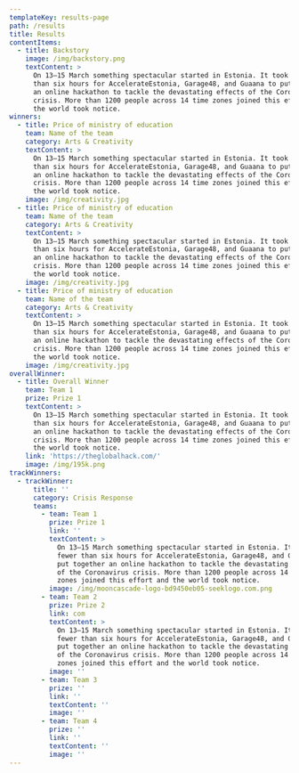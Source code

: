 ```yaml
---
templateKey: results-page
path: /results
title: Results
contentItems:
  - title: Backstory
    image: /img/backstory.png
    textContent: >
      On 13–15 March something spectacular started in Estonia. It took fewer
      than six hours for AccelerateEstonia, Garage48, and Guaana to put together
      an online hackathon to tackle the devastating effects of the Coronavirus
      crisis. More than 1200 people across 14 time zones joined this effort and
      the world took notice.
winners:
  - title: Price of ministry of education
    team: Name of the team
    category: Arts & Creativity
    textContent: >
      On 13–15 March something spectacular started in Estonia. It took fewer
      than six hours for AccelerateEstonia, Garage48, and Guaana to put together
      an online hackathon to tackle the devastating effects of the Coronavirus
      crisis. More than 1200 people across 14 time zones joined this effort and
      the world took notice.
    image: /img/creativity.jpg
  - title: Price of ministry of education
    team: Name of the team
    category: Arts & Creativity
    textContent: >
      On 13–15 March something spectacular started in Estonia. It took fewer
      than six hours for AccelerateEstonia, Garage48, and Guaana to put together
      an online hackathon to tackle the devastating effects of the Coronavirus
      crisis. More than 1200 people across 14 time zones joined this effort and
      the world took notice.
    image: /img/creativity.jpg
  - title: Price of ministry of education
    team: Name of the team
    category: Arts & Creativity
    textContent: >
      On 13–15 March something spectacular started in Estonia. It took fewer
      than six hours for AccelerateEstonia, Garage48, and Guaana to put together
      an online hackathon to tackle the devastating effects of the Coronavirus
      crisis. More than 1200 people across 14 time zones joined this effort and
      the world took notice.
    image: /img/creativity.jpg
overallWinner:
  - title: Overall Winner
    team: Team 1
    prize: Prize 1
    textContent: >
      On 13–15 March something spectacular started in Estonia. It took fewer
      than six hours for AccelerateEstonia, Garage48, and Guaana to put together
      an online hackathon to tackle the devastating effects of the Coronavirus
      crisis. More than 1200 people across 14 time zones joined this effort and
      the world took notice.
    link: 'https://theglobalhack.com/'
    image: /img/195k.png
trackWinners:
  - trackWinner:
      title: ''
      category: Crisis Response
      teams:
        - team: Team 1
          prize: Prize 1
          link: ''
          textContent: >
            On 13–15 March something spectacular started in Estonia. It took
            fewer than six hours for AccelerateEstonia, Garage48, and Guaana to
            put together an online hackathon to tackle the devastating effects
            of the Coronavirus crisis. More than 1200 people across 14 time
            zones joined this effort and the world took notice.
          image: /img/mooncascade-logo-bd9450eb05-seeklogo.com.png
        - team: Team 2
          prize: Prize 2
          link: com
          textContent: >
            On 13–15 March something spectacular started in Estonia. It took
            fewer than six hours for AccelerateEstonia, Garage48, and Guaana to
            put together an online hackathon to tackle the devastating effects
            of the Coronavirus crisis. More than 1200 people across 14 time
            zones joined this effort and the world took notice.
          image: ''
        - team: Team 3
          prize: ''
          link: ''
          textContent: ''
          image: ''
        - team: Team 4
          prize: ''
          link: ''
          textContent: ''
          image: ''
---
```

